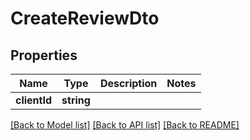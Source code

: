 # CreateReviewDto

## Properties
Name | Type | Description | Notes
------------ | ------------- | ------------- | -------------
**clientId** | **string** |  | 

[[Back to Model list]](../../README.md#documentation-for-models) [[Back to API list]](../../README.md#documentation-for-api-endpoints) [[Back to README]](../../README.md)


